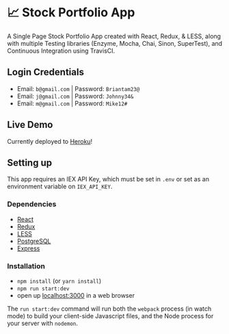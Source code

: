# 📈 Stock Portfolio App

A Single Page Stock Portfolio App created with React, Redux, & LESS, along with multiple Testing libraries (Enzyme, Mocha, Chai, Sinon, SuperTest), and Continuous Integration using TravisCI.

## Login Credentials

* Email: `b@gmail.com`  | Password: `Briantam23@`
* Email: `j@gmail.com`   | Password: `Johnny34&`
* Email: `m@gmail.com` | Password: `Mike12#` 

## Live Demo

Currently deployed to [Heroku](https://ttp-fs-btam.herokuapp.com)!

## Setting up

This app requires an IEX API Key, which must be set in `.env` or set as an environment variable on `IEX_API_KEY`.

### Dependencies

* [React](https://reactjs.org)
* [Redux](https://redux.js.org)
* [LESS](http://lesscss.org)
* [PostgreSQL](https://www.postgresql.org)
* [Express](https://expressjs.com)

### Installation

* `npm install` (or `yarn install`)
* `npm run start:dev`
* open up [localhost:3000](http://localhost:3000) in a web browser

The `run start:dev` command will run both the `webpack` process (in watch mode) to build your client-side Javascript files, and the Node process for your server with `nodemon`.